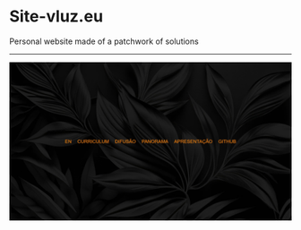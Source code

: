 # Site-vluz.eu
Personal website made of a patchwork of solutions

<hr>

![Screenshot](screenshot.jpg?raw=true "Screenshot")
